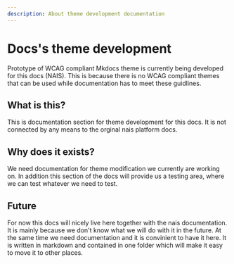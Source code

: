 ```yaml
---
description: About theme development documentation
---
```


# Docs's theme development
Prototype of WCAG compliant Mkdocs theme is currently being developed for this docs (NAIS). This is because there is no WCAG compliant themes that can be used while documentation has to meet these guidlines.

## What is this?
This is documentation section for theme development for this docs. It is not connected by any means to the orginal nais platform docs.

## Why does it exists?
We need documentation for theme modification we currently are working on. In addition this section of the docs will provide us a testing area, where we can test whatever we need to test.

## Future
For now this docs will nicely live here together with the nais documentation. It is mainly because we don't know what we will do with it in the future. At the same time we need documentation and it is convinient to have it here. It is written in markdown and contained in one folder which will make it easy to move it to other places.